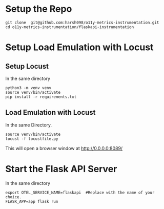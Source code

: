 # Setup the Repo
```
git clone  git@github.com:harsh098/o11y-metrics-instrumentation.git
cd o11y-metrics-instrumentation/flaskapi-instrumentation
```

# Setup Load Emulation with Locust
## Setup Locust
In the same directory
```
python3 -m venv venv
source venv/bin/activate
pip install -r requirements.txt
```

## Load Emulation with Locust
In the same Directory.
```
source venv/bin/activate
locust -f locustfile.py
```  
This will open a browser window at http://0.0.0.0:8089/

# Start the Flask API Server
In the same directory
```
export OTEL_SERVICE_NAME=flaskapi  #Replace with the name of your choice.
FLASK_APP=app flask run
```